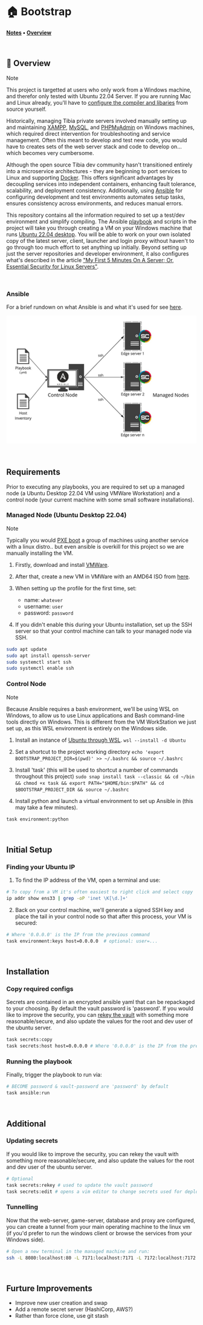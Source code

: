 # 🏠 Bootstrap

**[Notes](#Notes) • [Overview](#Requirements)**

<br>

## 📖 Overview

> [!NOTE]
>
> This project is targetted at users who only work from a Windows machine, and therefor only tested with Ubuntu 22.04 Server.  If you are running Mac and Linux already, you'll have to [configure the compiler and libaries](#) from source yourself.

Historically, managing Tibia private servers involved manually setting up and maintaining [XAMPP](https://www.apachefriends.org/), [MySQL](https://www.mysql.com/), and [PHPMyAdmin](https://www.phpmyadmin.net/) on Windows machines, which required direct intervention for troubleshooting and service management.  Often this meant to develop and test new code, you would have to creates sets of the web server stack and code to develop on... which becomes very cumbersome.

Although the open source Tibia dev community hasn't transitioned entirely into a microservice architectures - they are beginning to port services to Linux and supporting [Docker](https://www.docker.com/).  This offers significant advantages by decoupling services into independent containers, enhancing fault tolerance, scalability, and deployment consistency. Additionally, using [Ansible](https://www.ansible.com/) for configuring development and test environments automates setup tasks, ensures consistency across environments, and reduces manual errors.

This repository contains all the information required to set up a test/dev environment and simplify compiling.  The Ansible [playbook](ansible\bootstrap\playbooks\initialise.yml) and scripts in the project will take you through creating a VM on your Windows machine that runs [Ubuntu 22.04 desktop](https://releases.ubuntu.com/jammy/).  You will be able to work on your own isolated copy of the latest server, client, launcher and login proxy without haven't to go through too much effort to set anything up initially.  Beyond setting up just the server repositories and developer environment, it also configures what's described in the article ["My First 5 Minutes On A Server; Or, Essential Security for Linux Servers"](https://web.archive.org/web/20201112012219/https://plusbryan.com/my-first-5-minutes-on-a-server-or-essential-security-for-linux-servers). 

<br>

### Ansible
For a brief rundown on what Ansible is and what it's used for see [here](https://pronteff.com/understanding-ansible-concepts/).

![Ansible](docs/src/assets/images/ansible.jpg)

<br>

## Requirements

Prior to executing any playbooks, you are required to set up a managed node (a Ubuntu Desktop 22.04 VM using VMWare Workstation) and a control node (your current machine with some small software installations).

### Managed Node (Ubuntu Desktop 22.04)

> [!NOTE]
>
> Typically you would [PXE boot](https://www.reddit.com/r/homelab/comments/p4v4w4/eli5_pxe_boot_how_do_i_simply_install_ubuntu_from/) a group of machines using another service with a linux distro.. but even ansible is overkill for this project so we are manually installing the VM.

1. Firstly, download and install [VMWare](https://softwareupdate.vmware.com/cds/vmw-desktop/ws/17.5.1/23298084/windows/core/).

2. After that, create a new VM in VMWare with an AMD64 ISO from [here](https://releases.ubuntu.com/jammy/).  

3. When setting up the profile for the first time, set:
    - name: ```whatever```
    - username: ```user```
    - password: ```password```

4. If you didn't enable this during your Ubuntu installation, set up the SSH server so that your control machine can talk to your managed node via SSH.
```sh
sudo apt update
sudo apt install openssh-server
sudo systemctl start ssh
sudo systemctl enable ssh
```

### Control Node

> [!NOTE]
>
> Because Ansible requires a bash environment, we'll be using WSL on Windows, to allow us to use Linux applications and Bash command-line tools directly on Windows.  This is different from the VM WorkStation we just set up, as this WSL environment is entirely on the Windows side.

1. Install an instance of [Ubuntu through WSL](https://learn.microsoft.com/en-us/windows/wsl/install).
`wsl --install -d Ubuntu`

2. Set a shortcut to the project working directory
`echo 'export BOOTSTRAP_PROJECT_DIR=$(pwd)' >> ~/.bashrc && source ~/.bashrc`

3. Install 'task' (this will be used to shortcut a number of commands throughout this project)
`sudo snap install task --classic && cd ~/bin && chmod +x task && export PATH="$HOME/bin:$PATH" && cd $BOOTSTRAP_PROJECT_DIR && source ~/.bashrc`

4. Install python and launch a virtual environment to set up Ansible in (this may take a few minutes).
```bash
task environment:python
```

<br>

## Initial Setup

### Finding your Ubuntu IP

1. To find the IP address of the VM, open a terminal and use:
```sh
# To copy from a VM it's often easiest to right click and select copy
ip addr show ens33 | grep -oP 'inet \K[\d.]+'
```

2.  Back on your control machine, we'll generate a signed SSH key and place the tail in your control node so that after this process, your VM is secured:
```sh
# Where '0.0.0.0' is the IP from the previous command
task environment:keys host=0.0.0.0  # optional: user=...
```

<br>

## Installation

### Copy required configs

Secrets are contained in an encrypted ansible yaml that can be repackaged to your choosing. By default the vault password is 'password'.  If you would like to improve the security, you can [rekey the vault](#Updating-secrets) with something more reasonable/secure, and also update the values for the root and dev user of the ubuntu server.

```sh
task secrets:copy
task secrets:host host=0.0.0.0 # Where '0.0.0.0' is the IP from the previous command
```

### Running the playbook

Finally, trigger the playbook to run via:

```sh
# BECOME password & vault-password are 'password' by default
task ansible:run
```

<br>

## Additional

### Updating secrets

If you would like to improve the security, you can rekey the vault with something more reasonable/secure, and also update the values for the root and dev user of the ubuntu server.

```sh
# Optional
task secrets:rekey # used to update the vault password
task secrets:edit # opens a vim editor to change secrets used for deployments
```

### Tunnelling

Now that the web-server, game-server, database and proxy are configured, you can create a tunnel from your main operating machine to the linux vm (if you'd prefer to run the windows client or browse the services from your Windows side).
```sh
# Open a new terminal in the managed machine and run:
ssh -L 8080:localhost:80 -L 7171:localhost:7171 -L 7172:localhost:7172 -L 22:localhost:22 -L 3306:localhost:3306 $SERVER_USER@$SERVER_IP
```

<br>

## Furture Improvements

- Improve new user creation and swap
- Add a remote secret server (HashiCorp, AWS?)
- Rather than force clone, use git stash
